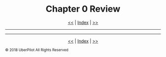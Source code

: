 <!-- Header -->
<h1 align='center'>Chapter 0 Review</h1>
<p align='center'><a href='./testingide.md'><<</a> | <a href='../readme.md'>Index</a> | <a href='../chapter1/index.md'>>></a></p>

---

<!-- Content -->



<!-- Footer -->

---

<p align='center'><a href='./testingide.md'><<</a> | <a href='../readme.md'>Index</a> | <a href='../chapter1/index.md'>>></a></p>

<sub>© 2018 UberPilot All Rights Reserved</sub>